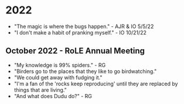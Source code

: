 # 2022
* "The magic is where the bugs happen." - AJR & IO 5/5/22
* "I don't make a habit of pranking myself." - IO 10/21/22

## October 2022 - RoLE Annual Meeting
* "My knowledge is 99% spiders." - RG
* "Birders go to the places that they like to go birdwatching."
* "We could get away with fudging it."
* "I'm a fan of the 'rocks keep reproducing' until they are replaced by things that are living."
* "And what does Dudu do?" - RG
